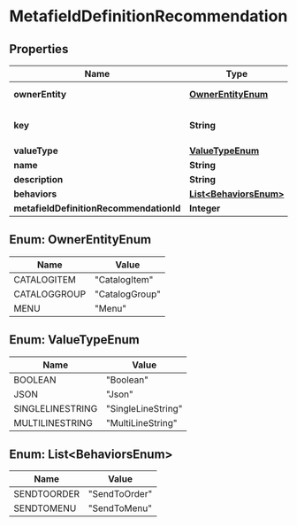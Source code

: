
# MetafieldDefinitionRecommendation

## Properties
Name | Type | Description | Notes
------------ | ------------- | ------------- | -------------
**ownerEntity** | [**OwnerEntityEnum**](#OwnerEntityEnum) | The Metafield will extend the specified {Flipdish.PublicModels.V1.Metafields.MetafieldDefinitionBase.OwnerEntity} |  [optional]
**key** | **String** | Key of the metafield.  The key must have two parts, separated by a dot. The first part acts as a category, for organizational purposes.  The parts can be composed of lowercase letters, numbers, hyphen and underscore | 
**valueType** | [**ValueTypeEnum**](#ValueTypeEnum) | The excepted type for the Value field |  [optional]
**name** | **String** | Field Name | 
**description** | **String** | Field Description |  [optional]
**behaviors** | [**List&lt;BehaviorsEnum&gt;**](#List&lt;BehaviorsEnum&gt;) | Enable Metafield Behaviors |  [optional]
**metafieldDefinitionRecommendationId** | **Integer** | Metafield Recommendation Id |  [optional]


<a name="OwnerEntityEnum"></a>
## Enum: OwnerEntityEnum
Name | Value
---- | -----
CATALOGITEM | &quot;CatalogItem&quot;
CATALOGGROUP | &quot;CatalogGroup&quot;
MENU | &quot;Menu&quot;


<a name="ValueTypeEnum"></a>
## Enum: ValueTypeEnum
Name | Value
---- | -----
BOOLEAN | &quot;Boolean&quot;
JSON | &quot;Json&quot;
SINGLELINESTRING | &quot;SingleLineString&quot;
MULTILINESTRING | &quot;MultiLineString&quot;


<a name="List<BehaviorsEnum>"></a>
## Enum: List&lt;BehaviorsEnum&gt;
Name | Value
---- | -----
SENDTOORDER | &quot;SendToOrder&quot;
SENDTOMENU | &quot;SendToMenu&quot;



